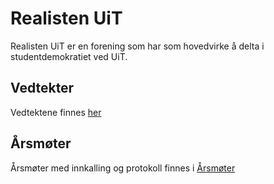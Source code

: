 # Realisten UiT
Realisten UiT er en forening som har som hovedvirke å delta i studentdemokratiet ved UiT.

## Vedtekter
Vedtektene finnes [her](Vedtekter.md)

## Årsmøter
Årsmøter med innkalling og protokoll finnes i [Årsmøter](Årsmøter/README.md)
